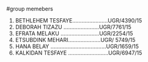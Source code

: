 #group memebers
1. BETHLEHEM TESFAYE…………………..UGR/4390/15
2. DEBORAH TIZAZU …………………..UGR/7761/15
3. EFRATA MELAKU …………………….UGR/2254/15
4. ETSUBDINK MEHARI…………………UGR/ 5749/15
5. HANA BELAY ………………………………UGR/1659/15
6. KALKIDAN TESFAYE ……………………..UGR/6947/15
